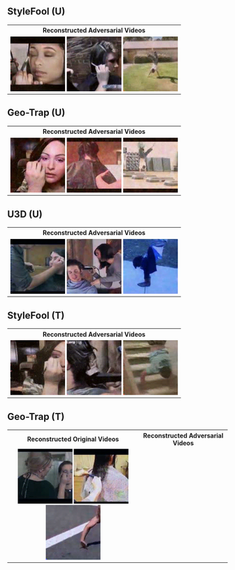 ## StyleFool (U)



<div style="text-align: center;">
  <table style="margin: auto;">
    <tr>
      <th>Reconstructed Adversarial Videos</th>
    </tr>
    <tr>
      <td>
        <img src="Reconstructed_Adversarial_Videos/StyleFool/v_ApplyEyeMakeup_g04_c05.gif" alt="ApplyEyeMakeup" width="125" />
        <img src="Reconstructed_Adversarial_Videos/StyleFool/v_Haircut_g05_c03.gif" alt="Haircut" width="125" />
        <img src="Reconstructed_Adversarial_Videos/StyleFool/v_HandstandWalking_g04_c03.gif" alt="HandstandWalking" width="125" />
      </td>
    </tr>
  </table>
</div>



## Geo-Trap (U)


<div style="text-align: center;">
  <table style="margin: auto;">
    <tr>
      <th>Reconstructed Adversarial Videos</th>
    </tr>
    <tr>
      <td>
        <img src="Reconstructed_Adversarial_Videos/Geo-Trap/v_ApplyEyeMakeup.gif" alt="ApplyEyeMakeup" width="125" />
        <img src="Reconstructed_Adversarial_Videos/Geo-Trap/v_Haircut.gif" alt="Haircut" width="125" />
        <img src="Reconstructed_Adversarial_Videos/Geo-Trap/v_HandStandWalking.gif" alt="HandstandWalking" width="125" />
      </td>
    </tr>
  </table>
</div>



## U3D (U)



<div style="text-align: center;">
  <table style="margin: auto;">
    <tr>
      <th>Reconstructed Adversarial Videos</th>
    </tr>
    <tr>
      <td>
        <img src="Reconstructed_Adversarial_Videos/U3D/v_ApplyEyeMakeup.gif" alt="ApplyEyeMakeup" width="125" />
        <img src="Reconstructed_Adversarial_Videos/U3D/v_Haircut.gif" alt="Haircut" width="125" />
        <img src="Reconstructed_Adversarial_Videos/U3D/v_HandStandWalking.gif" alt="HandstandWalking" width="125" />
      </td>
    </tr>
  </table>
</div>



## StyleFool (T)


<div style="text-align: center;">
  <table style="margin: auto;">
    <tr>
      <th>Reconstructed Adversarial Videos</th>
    </tr>
    <tr>
      <td>
        <img src="Reconstructed_Adversarial_Videos/StyleFool_T/v_ApplyEyeMakeup_g01_c02.gif" alt="ApplyEyeMakeup" width="125" />
        <img src="Reconstructed_Adversarial_Videos/StyleFool_T/v_Haircut_g02_c01.gif" alt="Haircut" width="125" />
        <img src="Reconstructed_Adversarial_Videos/StyleFool_T/v_HandstandWalking_g01_c02.gif" alt="HandstandWalking" width="125" />
      </td>
    </tr>
  </table>
</div>



## Geo-Trap (T)



<div style="text-align: center;">
  <table style="margin: auto;">
    <tr>
      <th>Reconstructed Original Videos</th>
      <th>Reconstructed Adversarial Videos</th>
    </tr>
    <tr>
      <td>
        <img src="Reconstructed_Adversarial_Videos/Geo-Trap_T/v_ApplyEyeMakeup.gif" alt="ApplyEyeMakeup" width="125" />
        <img src="Reconstructed_Adversarial_Videos/Geo-Trap_T/v_Haircut.gif" alt="Haircut" width="125" />
        <img src="Reconstructed_Adversarial_Videos/Geo-Trap_T/v_HandStandWalking.gif" alt="HandstandWalking" width="125" />
      </td>
    </tr>
  </table>
</div>
